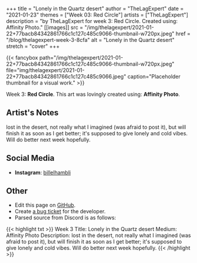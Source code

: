 +++
title =       "Lonely in the Quartz desert"
author =      "TheLagExpert"
date =        "2021-01-23"
themes =      ["Week 03: Red Circle"]
artists =     ["TheLagExpert"]
description = "by TheLagExpert for week 3: Red Circle. Created using: Affinity Photo."
[[images]]
      src = "/img/thelagexpert/2021-01-22+77bacb84342861766c1c127c485c9066-thumbnail-w720px.jpeg"
      href = "/blog/thelagexpert-week-3-8cfa"
      alt = "Lonely in the Quartz desert"
      stretch = "cover"
+++


{{< fancybox path="/img/thelagexpert/2021-01-22+77bacb84342861766c1c127c485c9066-thumbnail-w720px.jpeg" file="img/thelagexpert/2021-01-22+77bacb84342861766c1c127c485c9066.jpeg" caption="Placeholder thumbnail for a visual work." >}}


Week 3: **Red Circle**. This art was lovingly created using: **Affinity Photo**.

## Artist's Notes

lost in the desert, not really what I imagined (was afraid to post it), but will finish it as soon as I get better; it's supposed to give lonely and cold vibes. Will do better next week hopefully.

## Social Media

- **Instagram**: <a href='https://instagram.com/billelhambli' target='_blank'>billelhambli</a>

## Other

- Edit this page on [GitHub](https://github.com/teaminkling/web-refresh/edit/main/content/blog/thelagexpert-week-3-8cfa.md).
- Create [a bug ticket](https://github.com/teaminkling/web-refresh/issues/new?assignees=&labels=bug&template=problem-report.md&title=) for the developer.
- Parsed source from Discord is as follows:

{{< highlight txt >}}
Week 3
Title: Lonely in the Quartz desert
Medium: Affinity Photo
Description: lost in the desert, not really what I imagined (was afraid to post it), but will finish it as soon as I get better; it's supposed to give lonely and cold vibes. Will do better next week hopefully.
{{< /highlight >}}
